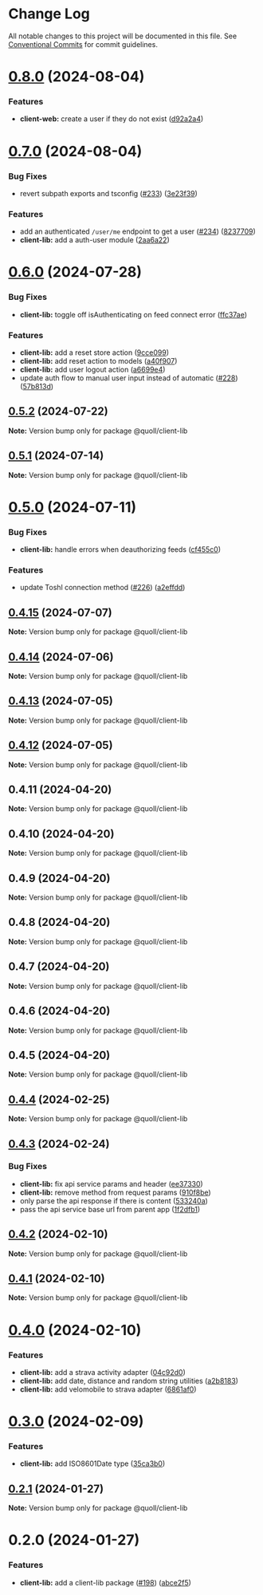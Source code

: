# Change Log

All notable changes to this project will be documented in this file.
See [Conventional Commits](https://conventionalcommits.org) for commit guidelines.

# [0.8.0](https://github.com/mzogheib/quoll/compare/@quoll/client-lib@0.7.0...@quoll/client-lib@0.8.0) (2024-08-04)

### Features

- **client-web:** create a user if they do not exist ([d92a2a4](https://github.com/mzogheib/quoll/commit/d92a2a4dc4e2f8aabef2c257f3d799645c257f9d))

# [0.7.0](https://github.com/mzogheib/quoll/compare/@quoll/client-lib@0.6.0...@quoll/client-lib@0.7.0) (2024-08-04)

### Bug Fixes

- revert subpath exports and tsconfig ([#233](https://github.com/mzogheib/quoll/issues/233)) ([3e23f39](https://github.com/mzogheib/quoll/commit/3e23f39055d7192e2b46e89b0f854d3b490bebd2))

### Features

- add an authenticated `/user/me` endpoint to get a user ([#234](https://github.com/mzogheib/quoll/issues/234)) ([8237709](https://github.com/mzogheib/quoll/commit/8237709515dc77879f1664ee3979ee81bebe2612))
- **client-lib:** add a auth-user module ([2aa6a22](https://github.com/mzogheib/quoll/commit/2aa6a22fe99e1b112139f9b18879633f67ef09fb))

# [0.6.0](https://github.com/mzogheib/quoll/compare/@quoll/client-lib@0.5.2...@quoll/client-lib@0.6.0) (2024-07-28)

### Bug Fixes

- **client-lib:** toggle off isAuthenticating on feed connect error ([ffc37ae](https://github.com/mzogheib/quoll/commit/ffc37ae6c1dd4d5efcaf7871c37d29df834d373d))

### Features

- **client-lib:** add a reset store action ([9cce099](https://github.com/mzogheib/quoll/commit/9cce0994348f0bb9ab8c22c8d7e99b51fa8dabad))
- **client-lib:** add reset action to models ([a40f907](https://github.com/mzogheib/quoll/commit/a40f907853092ea25b90700cc8eb71d35e136a75))
- **client-lib:** add user logout action ([a6699e4](https://github.com/mzogheib/quoll/commit/a6699e45acf4d4872803f91173c37e427fe7ebf0))
- update auth flow to manual user input instead of automatic ([#228](https://github.com/mzogheib/quoll/issues/228)) ([57b813d](https://github.com/mzogheib/quoll/commit/57b813df410f8e5b77034e8fa2c728142a291c53))

## [0.5.2](https://github.com/mzogheib/quoll/compare/@quoll/client-lib@0.5.1...@quoll/client-lib@0.5.2) (2024-07-22)

**Note:** Version bump only for package @quoll/client-lib

## [0.5.1](https://github.com/mzogheib/quoll/compare/@quoll/client-lib@0.5.0...@quoll/client-lib@0.5.1) (2024-07-14)

**Note:** Version bump only for package @quoll/client-lib

# [0.5.0](https://github.com/mzogheib/quoll/compare/@quoll/client-lib@0.4.15...@quoll/client-lib@0.5.0) (2024-07-11)

### Bug Fixes

- **client-lib:** handle errors when deauthorizing feeds ([cf455c0](https://github.com/mzogheib/quoll/commit/cf455c0f95c20107d309652b4fc4a4b3fb37b01b))

### Features

- update Toshl connection method ([#226](https://github.com/mzogheib/quoll/issues/226)) ([a2effdd](https://github.com/mzogheib/quoll/commit/a2effdd296895371f56c730f3da665bb6f7ef783))

## [0.4.15](https://github.com/mzogheib/quoll/compare/@quoll/client-lib@0.4.14...@quoll/client-lib@0.4.15) (2024-07-07)

**Note:** Version bump only for package @quoll/client-lib

## [0.4.14](https://github.com/mzogheib/quoll/compare/@quoll/client-lib@0.4.13...@quoll/client-lib@0.4.14) (2024-07-06)

**Note:** Version bump only for package @quoll/client-lib

## [0.4.13](https://github.com/mzogheib/quoll/compare/@quoll/client-lib@0.4.12...@quoll/client-lib@0.4.13) (2024-07-05)

**Note:** Version bump only for package @quoll/client-lib

## [0.4.12](https://github.com/mzogheib/quoll/compare/@quoll/client-lib@0.4.11...@quoll/client-lib@0.4.12) (2024-07-05)

**Note:** Version bump only for package @quoll/client-lib

## 0.4.11 (2024-04-20)

**Note:** Version bump only for package @quoll/client-lib

## 0.4.10 (2024-04-20)

**Note:** Version bump only for package @quoll/client-lib

## 0.4.9 (2024-04-20)

**Note:** Version bump only for package @quoll/client-lib

## 0.4.8 (2024-04-20)

**Note:** Version bump only for package @quoll/client-lib

## 0.4.7 (2024-04-20)

**Note:** Version bump only for package @quoll/client-lib

## 0.4.6 (2024-04-20)

**Note:** Version bump only for package @quoll/client-lib

## 0.4.5 (2024-04-20)

**Note:** Version bump only for package @quoll/client-lib

## [0.4.4](https://github.com/mzogheib/quoll/compare/@quoll/client-lib@0.4.3...@quoll/client-lib@0.4.4) (2024-02-25)

**Note:** Version bump only for package @quoll/client-lib

## [0.4.3](https://github.com/mzogheib/quoll/compare/@quoll/client-lib@0.4.2...@quoll/client-lib@0.4.3) (2024-02-24)

### Bug Fixes

- **client-lib:** fix api service params and header ([ee37330](https://github.com/mzogheib/quoll/commit/ee3733088199794a885fe3711341704b42f4b4f1))
- **client-lib:** remove method from request params ([910f8be](https://github.com/mzogheib/quoll/commit/910f8bee2d4068ae48ba744569656dc8fc510c42))
- only parse the api response if there is content ([533240a](https://github.com/mzogheib/quoll/commit/533240af4a1bc0cc6c81f6688c6209ace68b9e48))
- pass the api service base url from parent app ([1f2dfb1](https://github.com/mzogheib/quoll/commit/1f2dfb10885a8c08ba9166fa773c07e6ef63d7ac))

## [0.4.2](https://github.com/mzogheib/quoll/compare/@quoll/client-lib@0.4.1...@quoll/client-lib@0.4.2) (2024-02-10)

**Note:** Version bump only for package @quoll/client-lib

## [0.4.1](https://github.com/mzogheib/quoll/compare/@quoll/client-lib@0.4.0...@quoll/client-lib@0.4.1) (2024-02-10)

**Note:** Version bump only for package @quoll/client-lib

# [0.4.0](https://github.com/mzogheib/quoll/compare/@quoll/client-lib@0.3.0...@quoll/client-lib@0.4.0) (2024-02-10)

### Features

- **client-lib:** add a strava activity adapter ([04c92d0](https://github.com/mzogheib/quoll/commit/04c92d08a793b9fcf1ab04a96adc1b7a65c57a81))
- **client-lib:** add date, distance and random string utilities ([a2b8183](https://github.com/mzogheib/quoll/commit/a2b81834a25c9b140d1e3191a017eab59eda2d38))
- **client-lib:** add velomobile to strava adapter ([6861af0](https://github.com/mzogheib/quoll/commit/6861af0dcefbb168aad3de03d14ff546ce84e398))

# [0.3.0](https://github.com/mzogheib/quoll/compare/@quoll/client-lib@0.2.1...@quoll/client-lib@0.3.0) (2024-02-09)

### Features

- **client-lib:** add ISO8601Date type ([35ca3b0](https://github.com/mzogheib/quoll/commit/35ca3b034d2fd46a8550ea4d873f6c7769ecbcce))

## [0.2.1](https://github.com/mzogheib/quoll/compare/@quoll/client-lib@0.2.0...@quoll/client-lib@0.2.1) (2024-01-27)

**Note:** Version bump only for package @quoll/client-lib

# 0.2.0 (2024-01-27)

### Features

- **client-lib:** add a client-lib package ([#198](https://github.com/mzogheib/quoll/issues/198)) ([abce2f5](https://github.com/mzogheib/quoll/commit/abce2f5851a40168fe9980a899e017eac032a10e))
